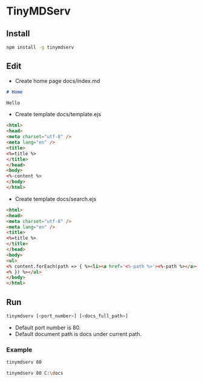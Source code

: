 # TinyMDServ

## Install

```bash
npm install -g tinymdserv
```

## Edit

- Create home page docs/index.md

```markdown
# Home

Hello
```

- Create template docs/template.ejs

```html
<html>
<head>
<meta charset="utf-8" />
<meta lang="en" />
<title>
<%=title %>
</title>
</head>
<body>
<%-content %>
</body>
</html>
```

- Create template docs/search.ejs

```html
<html>
<head>
<meta charset="utf-8" />
<meta lang="en" />
<title>
<%=title %>
</title>
</head>
<body>
<ul>
<% content.forEach(path => { %><li><a href='<%-path %>'><%-path %></a></li>
<% }) %></ul>
</body>
</html>
```

## Run

```bash
tinymdserv [<port_number>] [<docs_full_path>]
```

- Default port number is 80.
- Default document path is docs under current path.

### Example

```bash
tinymdserv 80
```

```bash
tinymdserv 80 C:\docs
```
